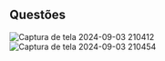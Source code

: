 ## Questões

![Captura de tela 2024-09-03 210412](https://github.com/user-attachments/assets/3d13eb41-38e5-4c23-a950-2151c79636a8)
![Captura de tela 2024-09-03 210454](https://github.com/user-attachments/assets/4a1922e7-a898-478e-b994-c52514f5fef5)
